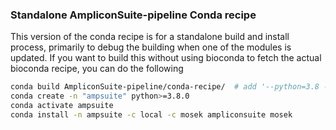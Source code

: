 ### Standalone AmpliconSuite-pipeline Conda recipe

This version of the conda recipe is for a standalone build and install process, primarily to debug the building when one of the modules is updated. If you want to build this without using
bioconda to fetch the actual bioconda recipe, you can do the following 

```bash
conda build AmpliconSuite-pipeline/conda-recipe/  # add '--python=3.8 --numpy=1.22.4` if needed for older systems
conda create -n "ampsuite" python>=3.8.0
conda activate ampsuite
conda install -n ampsuite -c local -c mosek ampliconsuite mosek
```